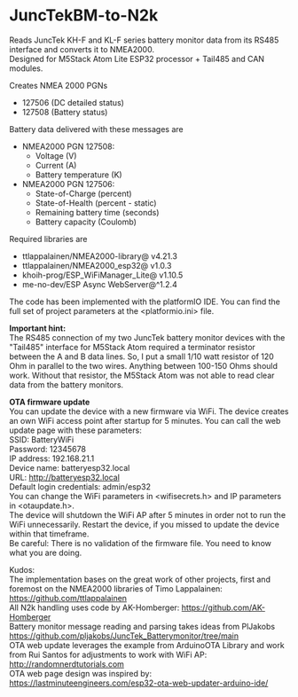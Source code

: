 # JuncTekBM-to-N2k
Reads JuncTek KH-F and KL-F series battery monitor data from its RS485 interface and converts it to NMEA2000.<br>
Designed for M5Stack Atom Lite ESP32 processor + Tail485 and CAN modules.

Creates NMEA 2000 PGNs
- 127506 (DC detailed status)
- 127508 (Battery status)

Battery data delivered with these messages are
- NMEA2000 PGN 127508:
  - Voltage (V)
  - Current (A)
  - Battery temperature (K)
- NMEA2000 PGN 127506:
  - State-of-Charge (percent)
  - State-of-Health (percent - static)
  - Remaining battery time (seconds)
  - Battery capacity (Coulomb)

Required libraries are
- ttlappalainen/NMEA2000-library@ v4.21.3
- ttlappalainen/NMEA2000_esp32@ v1.0.3
-	khoih-prog/ESP_WiFiManager_Lite@ v1.10.5
-	me-no-dev/ESP Async WebServer@^1.2.4

The code has been implemented with the platformIO IDE. You can find the full set of project parameters at the <platformio.ini> file.

<b>Important hint:</b><br>
The RS485 connection of my two JuncTek battery monitor devices with the "Tail485" interface for M5Stack Atom required a terminator resistor between the A and B data lines.
So, I put a small 1/10 watt resistor of 120 Ohm in parallel to the two wires. Anything between 100-150 Ohms should work.
Without that resistor, the M5Stack Atom was not able to read clear data from the battery monitors.

<b>OTA firmware update</b><br>
You can update the device with a new firmware via WiFi.
The device creates an own WiFi access point after startup for 5 minutes. You can call the web update page with these parameters:<br>
SSID: BatteryWiFi<br>
Password: 12345678<br>
IP address: 192.168.21.1<br>
Device name: batteryesp32.local<br>
URL: http://batteryesp32.local<br>
Default login credentials: admin/esp32<br>
You can change the WiFi parameters in <wifisecrets.h> and IP parameters in <otaupdate.h>.<br>
The device will shutdown the WiFi AP after 5 minutes in order not to run the WiFi unnecessarily. Restart the device, if you missed to update the device within that timeframe.<br>
Be careful: There is no validation of the firmware file. You need to know what you are doing.

Kudos:<br>
The implementation bases on the great work of other projects, first and foremost on the NMEA2000 libraries of Timo Lappalainen: https://github.com/ttlappalainen<br>
All N2k handling uses code by AK-Homberger: https://github.com/AK-Homberger<br>
Battery monitor message reading and parsing takes ideas from PlJakobs https://github.com/pljakobs/JuncTek_Batterymonitor/tree/main<br>
OTA web update leverages the example from ArduinoOTA Library and work from Rui Santos for adjustments to work with WiFi AP: http://randomnerdtutorials.com<br>
OTA web page design was inspired by: https://lastminuteengineers.com/esp32-ota-web-updater-arduino-ide/
